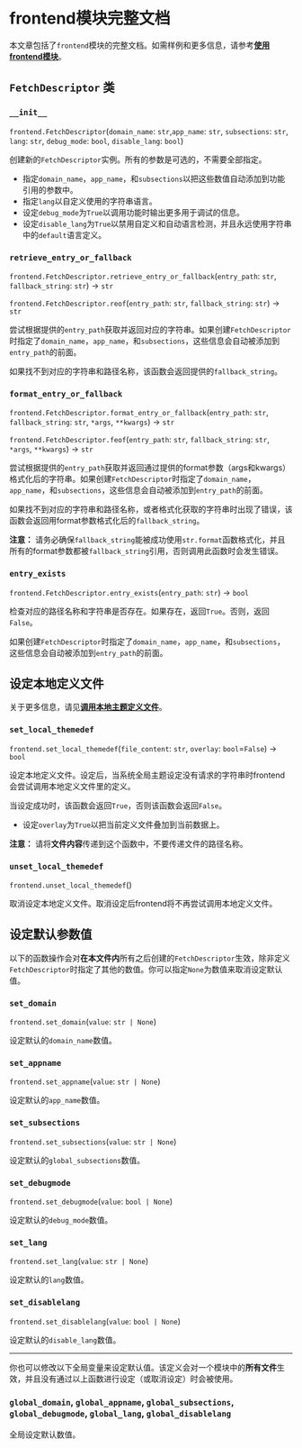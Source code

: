 # frontend模块完整文档

本文章包括了`frontend`模块的完整文档。如需样例和更多信息，请参考[**使用frontend模块**](3.%20使用frontend模块.md)。

## `FetchDescriptor` 类

### `__init__`

`frontend.FetchDescriptor`(`domain_name`: `str`,`app_name`: `str`, `subsections`: `str`, `lang`: `str`, `debug_mode`: `bool`, `disable_lang`: `bool`)

创建新的`FetchDescriptor`实例。所有的参数是可选的，不需要全部指定。

- 指定`domain_name`，`app_name`，和`subsections`以把这些数值自动添加到功能引用的参数中。
- 指定`lang`以自定义使用的字符串语言。
- 设定`debug_mode`为`True`以调用功能时输出更多用于调试的信息。
- 设定`disable_lang`为`True`以禁用自定义和自动语言检测，并且永远使用字符串中的`default`语言定义。

### `retrieve_entry_or_fallback`

`frontend.FetchDescriptor.retrieve_entry_or_fallback`(`entry_path`: `str`, `fallback_string`: `str`) -> `str`

`frontend.FetchDescriptor.reof`(`entry_path`: `str`, `fallback_string`: `str`) -> `str`

尝试根据提供的`entry_path`获取并返回对应的字符串。如果创建`FetchDescriptor`时指定了`domain_name`，`app_name`，和`subsections`，这些信息会自动被添加到`entry_path`的前面。

如果找不到对应的字符串和路径名称，该函数会返回提供的`fallback_string`。

### `format_entry_or_fallback`

`frontend.FetchDescriptor.format_entry_or_fallback`(`entry_path`: `str`, `fallback_string`: `str`, `*args`, `**kwargs`) -> `str`

`frontend.FetchDescriptor.feof`(`entry_path`: `str`, `fallback_string`: `str`, `*args`, `**kwargs`) -> `str`

尝试根据提供的`entry_path`获取并返回通过提供的format参数（args和kwargs）格式化后的字符串。如果创建`FetchDescriptor`时指定了`domain_name`，`app_name`，和`subsections`，这些信息会自动被添加到`entry_path`的前面。

如果找不到对应的字符串和路径名称，或者格式化获取的字符串时出现了错误，该函数会返回用format参数格式化后的`fallback_string`。

**注意：** 请务必确保`fallback_string`能被成功使用`str.format`函数格式化，并且所有的format参数都被`fallback_string`引用，否则调用此函数时会发生错误。

### `entry_exists`

`frontend.FetchDescriptor.entry_exists`(`entry_path`: `str`) -> `bool`

检查对应的路径名称和字符串是否存在。如果存在，返回`True`。否则，返回`False`。

如果创建`FetchDescriptor`时指定了`domain_name`，`app_name`，和`subsections`，这些信息会自动被添加到`entry_path`的前面。

## 设定本地定义文件

关于更多信息，请见[**调用本地主题定义文件**](调用本地主题定义文件.md)。

### `set_local_themedef`

`frontend.set_local_themedef`(`file_content`: `str`, `overlay`: `bool`=`False`) -> `bool`

设定本地定义文件。设定后，当系统全局主题设定没有请求的字符串时frontend会尝试调用本地定义文件里的定义。

当设定成功时，该函数会返回`True`，否则该函数会返回`False`。

- 设定`overlay`为`True`以把当前定义文件叠加到当前数据上。

**注意：** 请将**文件内容**传递到这个函数中，不要传递文件的路径名称。

### `unset_local_themedef`

`frontend.unset_local_themedef`()

取消设定本地定义文件。取消设定后frontend将不再尝试调用本地定义文件。

## 设定默认参数值

以下的函数操作会对**在本文件内**所有之后创建的`FetchDescriptor`生效，除非定义`FetchDescriptor`时指定了其他的数值。你可以指定`None`为数值来取消设定默认值。

### `set_domain`

`frontend.set_domain`(`value`: `str | None`)

设定默认的`domain_name`数值。

### `set_appname`

`frontend.set_appname`(`value`: `str | None`)

设定默认的`app_name`数值。

### `set_subsections`

`frontend.set_subsections`(`value`: `str | None`)

设定默认的`global_subsections`数值。

### `set_debugmode`

`frontend.set_debugmode`(`value`: `bool | None`)

设定默认的`debug_mode`数值。

### `set_lang`

`frontend.set_lang`(`value`: `str | None`)

设定默认的`lang`数值。

### `set_disablelang`

`frontend.set_disablelang`(`value`: `bool | None`)

设定默认的`disable_lang`数值。

---

你也可以修改以下全局变量来设定默认值。该定义会对一个模块中的**所有文件**生效，并且没有通过以上函数进行设定（或取消设定）时会被使用。

### `global_domain`, `global_appname`, `global_subsections`, `global_debugmode`, `global_lang`, `global_disablelang`

全局设定默认数值。